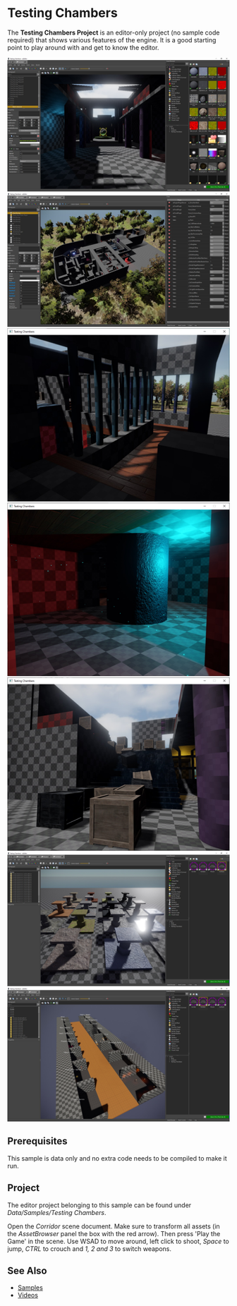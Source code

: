 # Testing Chambers

The **Testing Chambers Project** is an editor-only project (no sample code required) that shows various features of the engine. It is a good starting point to play around with and get to know the editor.

![Testing Chamber](media/tc0.jpg)
![Testing Chamber](media/tc1.jpg)
![Testing Chamber](media/tc2.jpg)
![Testing Chamber](media/tc3.jpg)
![Testing Chamber](media/tc4.jpg)
![Testing Chamber](media/tc5.jpg)
![Testing Chamber](media/tc6.jpg)

## Prerequisites

This sample is data only and no extra code needs to be compiled to make it run.

## Project

The editor project belonging to this sample can be found under *Data/Samples/Testing Chambers*.

Open the *Corridor* scene document. Make sure to transform all assets (in the *AssetBrowser* panel the box with the red arrow). Then press 'Play the Game' in the scene. Use WSAD to move around, left click to shoot, *Space* to jump, *CTRL* to crouch and *1, 2 and 3* to switch weapons.

## See Also

* [Samples](samples-overview.md)
* [Videos](../getting-started/videos.md)